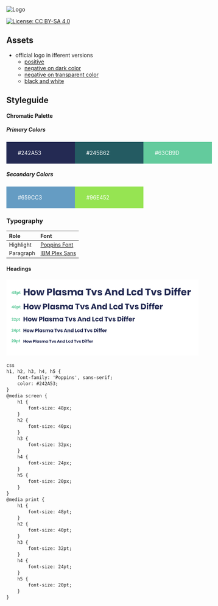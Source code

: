 ![Logo](https://file-aorgnbquet.now.sh)

[![License: CC BY-SA 4.0](https://img.shields.io/badge/License-CC%20BY--SA%204.0-lightgrey.svg)](https://creativecommons.org/licenses/by-sa/4.0/)


## Assets
- official logo in ifferent versions
	- [positive](https://github.com/frameworkless-movement/frameworkless-visual-identity/tree/master/logo/positive "positive")
	- [negative on dark color](https://github.com/frameworkless-movement/frameworkless-visual-identity/tree/master/logo/negative-on-dark "negative on dark color")
	- [negative on transparent color](https://github.com/frameworkless-movement/frameworkless-visual-identity/tree/master/logo/negative-on-transparent "negative on transparent color")
	- [black and white](https://github.com/frameworkless-movement/frameworkless-visual-identity/tree/master/logo/black-and-white "black and white")

## Styleguide


#### Chromatic Palette

##### Primary Colors

<div style="display: flex;">
    <div style="padding: 20px 30px; color: #ffffff; flex: 0 0 120px; background-color: #242A53;">
        #242A53
    </div>
    <div style="padding: 20px 30px; color: #ffffff; flex: 0 0 120px; background-color: #245B62;">
        #245B62
    </div>
    <div style="padding: 20px 30px; color: #ffffff; flex: 0 0 120px; background-color: #63CB9D;">
        #63CB9D
    </div>
</div>

##### Secondary Colors

<div style="display: flex;">
    <div style="padding: 20px 30px; color: #ffffff; flex: 0 0 120px; background-color: #659CC3;">
        #659CC3
    </div>
    <div style="padding: 20px 30px; color: #ffffff; flex: 0 0 120px; background-color: #96E452;">
        #96E452
    </div>
</div>


### Typography


| Role      | Font     |
| :--------- | :---------|
| Highlight | [Poppins Font](https://fonts.google.com/specimen/Poppins "Poppins") |
| Paragraph | [IBM Plex Sans](https://fonts.google.com/specimen/IBM+Plex+Sans "IBM Plex Sans") |

#### Headings


![headers](https://raw.githubusercontent.com/frameworkless-movement/frameworkless-visual-identity/master/doc/h.png)



```
css
h1, h2, h3, h4, h5 {
    font-family: 'Poppins', sans-serif;
    color: #242A53;
}
@media screen {
    h1 {
        font-size: 48px;
    }
    h2 {
        font-size: 40px;
    }
    h3 {
        font-size: 32px;
    }
    h4 {
        font-size: 24px;
    }
    h5 {
        font-size: 20px;
    }
}
@media print {
    h1 {
        font-size: 48pt;
    }
    h2 {
        font-size: 40pt;
    }
    h3 {
        font-size: 32pt;
    }
    h4 {
        font-size: 24pt;
    }
    h5 {
        font-size: 20pt;
    }
}
```
